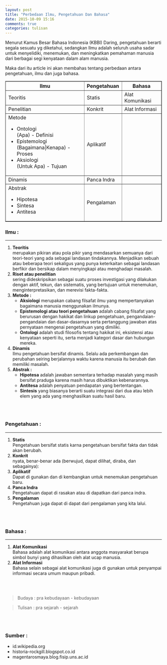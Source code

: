 ```yaml
---
layout: post
title: "Perbedaan Ilmu, Pengetahuan Dan Bahasa"
date: 2015-10-09 15:16
comments: true
categories: tulisan
---
```


Menurut Kamus Besar Bahasa Indonesia (KBBI) Daring, pengetahuan berarti segala sesuatu yg diketahui, 
sedangkan Ilmu adalah seluruh usaha sadar untuk menyelidiki, menemukan, 
dan meningkatkan pemahaman manusia dari berbagai segi kenyataan dalam alam manusia. 

Maka dari itu article ini akan membahas tentang perbedaan antara pengetahuan, ilmu dan juga bahasa.
<!-- more -->

<table border=1>
	<thead>
		<th>Ilmu</th>
		<th>Pengetahuan</th>
		<th>Bahasa</th>
	</thead>
	<tbody>
		<tr>
			<td>Teoritis</td>
			<td>Statis</td>
			<td>Alat Komunikasi</td>
		</tr>
		<tr>
			<td>Penelitian</td>
			<td>Konkrit</td>
			<td>Alat Informasi</td>
		</tr>
		<tr>
			<td>Metode
				<ul>
					<li>Ontologi<br />(Apa) - Definisi</li>
					<li>Epistemologi<br />(Bagaimana|Kenapa) - Proses</li>
					<li>Aksiologi<br />(Untuk Apa) - Tujuan</li>
				</ul>
			</td>
			<td>Aplikatif</td>
			<td>&nbsp;</td>
		</tr>
		<tr>
			<td>Dinamis</td>
			<td>Panca Indra</td>
			<td>&nbsp;</td>
		</tr>
		<tr>
			<td>Abstrak
				<ul>
					<li>Hipotesa</li>
					<li>Sintesa</li>
					<li>Antitesa</li>
				</ul>
			</td>
			<td>Pengalaman</td>
			<td>&nbsp;</td>
		</tr>
	</tbody>
</table>

### Ilmu : 

<hr />

<ol>
	<li><b>Teoritis</b> <br />
		merupakan pikiran atau pola pikir yang mendasarkan semuanya dari teori-teori yang ada sebagai landasan tindakannya. Menjadikan sebuah atau beberapa teori sekaligus yang punya keterkaitan sebagai landasan berfikir dan bersikap dalam menyingkapi atau menghadapi masalah.
	</li>
	<li><b>Riset atau penelitian</b><br />
		sering dideskripsikan sebagai suatu proses investigasi yang dilakukan dengan aktif, tekun, dan sistematis, yang bertujuan untuk menemukan, menginterpretasikan, dan merevisi fakta-fakta.
	</li>
	<li><b>Metode :</b><br />
		<ul>
			<li><b>Aksiologi</b> merupakan cabang filsafat ilmu yang mempertanyakan bagaimana manusia menggunakan ilmunya.</li>
			<li><b>Epistemologi atau teori pengetahuan</b> adalah cabang filsafat yang berurusan dengan hakikat dan linkup pengetahuan, pengandaian-pengandaian dan dasar-dasarnya serta pertanggung jawaban atas pernyataan mengenai pengetahuan yang dimiliki.</li>
			<li><b>Ontologi</b>  adalah studi filosofis tentang hakikat ini, eksistensi atau kenyataan seperti itu, serta menjadi kategori dasar dan hubungan mereka.</li>
		</ul>
	</li>
	<li><b>Dinamis</b><br />
		Ilmu pengetahuan bersifat dinamis. Selalu ada perkembangan dan perubahan seiring berjalannya waktu karena manusia itu berubah dan memiliki masalah.
	</li>
	<li><b>Abstrak :</b><br />
		<ul>
			<li><b>Hipotesa</b> adalah jawaban sementara terhadap masalah yang masih bersifat praduga karena masih harus dibuktikan kebenarannya.</li>
			<li><b>Antitesa</b> adalah penyatuan pendapatan yang bertentangan.</li>
			<li><b>Sintesis</b> yang biasanya berarti suatu integrasi dari dua atau lebih elem yang ada yang menghasilkan suatu hasil baru.</li>
		</ul>
	</li>
</ol>

<br />
<br />

### Pengetahuan :

<hr />

<ol>
	<li><b>Statis</b><br />
		Pengetahuan  bersifat statis karna pengetahuan bersifat fakta dan tidak akan berubah.
	</li>
	<li><b>Konkrit</b><br />
		nyata, benar-benar ada (berwujud, dapat dilihat, diraba, dan sebagainya):
	</li>
	<li><b>Aplikatif</b><br />
		Dapat di gunakan dan di kembangkan untuk menemukan pengetahuan baru.
	</li>
	<li><b>Panca Indra</b><br />
		Pengetahuan dapat di rasakan atau di dapatkan dari panca indra.
	</li>
	<li><b>Pengalaman</b><br />
		Pengetahuan juga dapat di dapat dari pengalaman yang kita lalui.
	</li>
</ol> 

<br />
<br />

### Bahasa :

<hr />

<ol>
	<li><b>Alat Komunikasi</b><br />
		Bahasa adalah alat komunikasi antara anggota masyarakat berupa simbol bunyi yang dihasilkan oleh alat ucap manusia. 
	</li>
	<li><b>Alat Informasi</b><br />
		Bahasa selain sebagai alat komunikasi juga di gunakan untuk penyampai informasi secara umum maupun pribadi.
	</li>
</ol> 

<br />
<br />

> Budaya : pra kebudayaan - kebudayaan

> Tulisan : pra sejarah - sejarah

<br />
<br />

### Sumber :

<ul>
	<li><a hreff="https://id.wikipedia.org/">id.wikipedia.org</a></li>
	<li><a hreff="http://historia-rockgill.blogspot.co.id/2011/12/definisi-aksiologiontologi-dan.html">historia-rockgill.blogspot.co.id</a></li>
	<li><a hreff="http://magentarosmaya.blog.fisip.uns.ac.id/2012/03/21/metode-ilmu-pengetahuan/">magentarosmaya.blog.fisip.uns.ac.id</a></li>
</ul>

